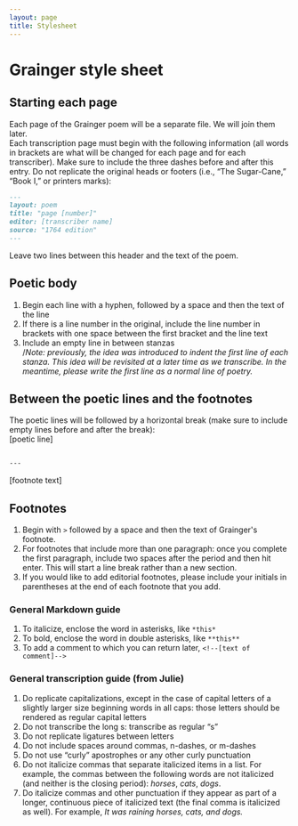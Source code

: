 ```yaml
---
layout: page
title: Stylesheet
---
```


# Grainger style sheet  

## Starting each page  
Each page of the Grainger poem will be a separate file. We will join them later.  
Each transcription page must begin with the following information (all words in brackets are what will be changed for each page and for each transcriber). Make sure to include the three dashes before and after this entry. Do not replicate the original heads or footers (i.e., “The Sugar-Cane,” “Book I,” or printers marks):

~~~ markdown
---
layout: poem
title: "page [number]"
editor: [transcriber name]
source: "1764 edition"
---
~~~

Leave two lines between this header and the text of the poem.

## Poetic body  
1. Begin each line with a hyphen, followed by a space and then the text of the line
2. If there is a line number in the original, include the line number in brackets with one space between the first bracket and the line text
4. Include an empty line in between stanzas  
/*Note: previously, the idea was introduced to indent the first line of each stanza. This idea will be revisited at a later time as we transcribe. In the meantime, please write the first line as a normal line of poetry.*


## Between the poetic lines and the footnotes
The poetic lines will be followed by a horizontal break (make sure to include empty lines before and after the break):  
[poetic line]
~~~ markdown

---

~~~
[footnote text]

## Footnotes  
1. Begin with `>` followed by a space and then the text of Grainger's footnote.
2. For footnotes that include more than one paragraph: once you complete the first paragraph, include two spaces after the period and then hit enter. This will start a line break rather than a new section. 
3. If you would like to add editorial footnotes, please include your initials in parentheses at the end of each footnote that you add.

### General Markdown guide  
1. To italicize, enclose the word in asterisks, like `*this*`  
2. To bold, enclose the word in double asterisks, like `**this**`  
3. To add a comment to which you can return later, `<!--[text of comment]-->`   

### General transcription guide (from Julie)  
1. Do replicate capitalizations, except in the case of capital letters of a slightly larger size beginning words in all caps: those letters should be rendered as regular capital letters
2. Do not transcribe the long s: transcribe as regular “s”
3. Do not replicate ligatures between letters
4. Do not include spaces around commas, n-dashes, or m-dashes
5. Do not use “curly” apostrophes or any other curly punctuation
6. Do not italicize commas that separate italicized items in a list. For example, the commas between the following words are not italicized (and neither is the closing period): *horses*, *cats*, *dogs*.
7. Do italicize commas and other punctuation if they appear as part of a longer, continuous piece of italicized text (the final comma is italicized as well). For example, *It was raining horses, cats, and dogs.*

